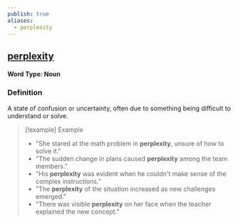 ```yaml
---
publish: true
aliases:
  - perplexity
---
```


## [perplexity](https://dictionary.cambridge.org/dictionary/english/perplexity)
#### Word Type: Noun

### Definition
A state of confusion or uncertainty, often due to something being difficult to understand or solve.

> [!example] Example
> 
> - "She stared at the math problem in **perplexity**, unsure of how to solve it."
> - "The sudden change in plans caused **perplexity** among the team members."
> - "His **perplexity** was evident when he couldn't make sense of the complex instructions."
> - "The **perplexity** of the situation increased as new challenges emerged."
> - "There was visible **perplexity** on her face when the teacher explained the new concept."

